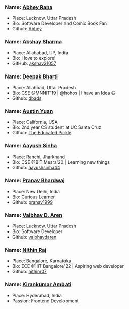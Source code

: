 ### Name: [Abhey Rana](https://abhey.github.io)
- Place: Lucknow, Uttar Pradesh
- Bio: Software Developer and Comic Book Fan
- Github: [Abhey](https://github.com/Abhey)

### Name: [Akshay Sharma](https://github.com/akshay31057)
- Place: Allahabad, UP, India
- Bio: I love to explore!
- GitHub: [akshay31057](https://github.com/akshay31057)

### Name: [Deepak Bharti](https://github.com/dbads)
- Place: Allahbad, Uttar Pradesh
- Bio: CSE @MNNIT'19 | @hohos | I have an Idea :smiley:
- Github: [dbads](https://github.com/dbads)

### Name: [Austin Yuan](https://github.com/TheEducatedPickle)
- Place: California, USA
- Bio: 2nd year CS student at UC Santa Cruz
- Github: [The Educated Pickle](https://github.com/TheEducatedPickle)

### Name: [Aayush Sinha](https://github.com/aayushsinha44)
- Place: Ranchi, Jharkhand
- Bio: CSE @BIT Mesra'20 | Learning new things
- Github: [aayushsinha44](https://github.com/aayushsinha44)

### Name: [Pranav Bhardwaj](https://github.com/pranav1999)
- Place: New Delhi, India
- Bio: Curious Learner
- Github: [pranav1999](https://github.com/pranav1999)

### Name: [Vaibhav D. Aren](www.codeuino.org)
- Place: Lucknow, Uttar Pradesh
- Bio: Software Developer 
- Github: [vaibhavdaren](https://github.com/vaibhavdaren)

### Name: [Nithin Raj](https://github.com/nithinr07)
- Place: Bangalore, Karnataka
- Bio: ECE @IIIT Bangalore'22 | Aspiring web developer
- Github: [nithinr07](https://github.com/nithinr07)

### Name: [Kirankumar Ambati](https://github.com/kirankumarambati)
- Place: Hyderabad, India
- Passion: Frontend Development
